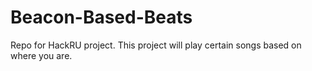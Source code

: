 # Beacon-Based-Beats
Repo for HackRU project. This project will play certain songs based on where you are.
